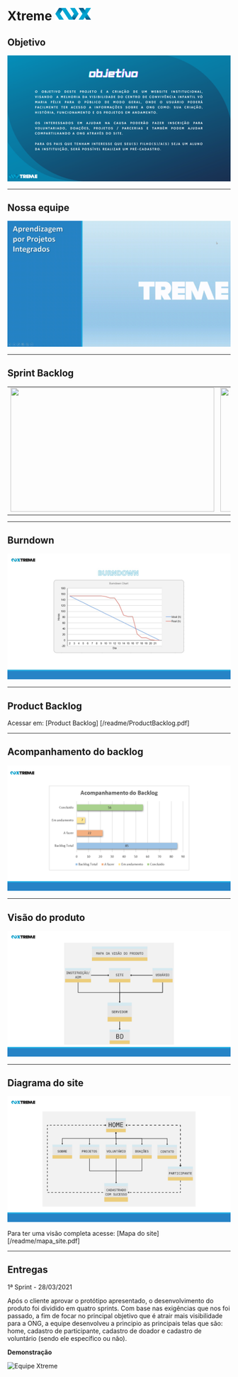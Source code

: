 # Xtreme ![Equipe Xtreme](/readme/equipe_xtreme_pequeno.png "Equipe Xtreme")


## Objetivo
 ![Equipe Xtreme](/readme/objetivo.png "Objetivo Equipe Xtreme")

 ---

 ## Nossa equipe
 ![Equipe Xtreme](/readme/apresentacao_equipe.gif "Apresentação Equipe Xtreme")

---

## Sprint Backlog
<table>
  <tr>
    <td><img src="https://github.com/Xtreme-Equipe/Projeto-Site-Intitucional/blob/main/readme/backlog.png" width=460 height=280></td>
    <td><img src="https://github.com/Xtreme-Equipe/Projeto-Site-Intitucional/blob/main/readme/backog_2.png" width=460 height=280></td>
        <td><img src="https://github.com/Xtreme-Equipe/Projeto-Site-Intitucional/blob/main/readme/backog_3.png" width=460 height=280></td>
  </tr>
 </table>

---

## Burndown
 ![Equipe Xtreme](/readme/burndown.jpg "Apresentação Equipe Xtreme")

---

## Product Backlog
Acessar em: [Product Backlog] [/readme/ProductBacklog.pdf]

---

## Acompanhamento do backlog
 ![Equipe Xtreme](/readme/grafico_backlog.png "Apresentação Equipe Xtreme")


---
## Visão do produto
![Equipe Xtreme](/readme/mapa_visao_produto.png "Diagrama do site")

---

## Diagrama do site
 ![Equipe Xtreme](/readme/diagrama_site.png "Diagrama do site")

Para ter uma visão completa acesse: [Mapa do site] [/readme/mapa_site.pdf]

---

 ## Entregas
1ª Sprint - 28/03/2021

Após o cliente aprovar o protótipo apresentado, o desenvolvimento do produto foi dividido em quatro sprints. Com base nas exigências que nos foi passado, a fim de focar no principal objetivo que é atrair mais visibilidade para a ONG, a equipe desenvolveu a principio as principais telas que são: home, cadastro de participante, cadastro de doador e cadastro de voluntário (sendo ele específico ou não).

**Demonstração**

![Equipe Xtreme](/readme/funcionalidade_site.gif "Demonstração da funcionalidade do site")


